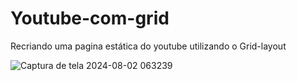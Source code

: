 # Youtube-com-grid
Recriando uma pagina estática do youtube utilizando o Grid-layout

![Captura de tela 2024-08-02 063239](https://github.com/user-attachments/assets/5ec785d1-058c-49a4-b026-03408536ce94)
